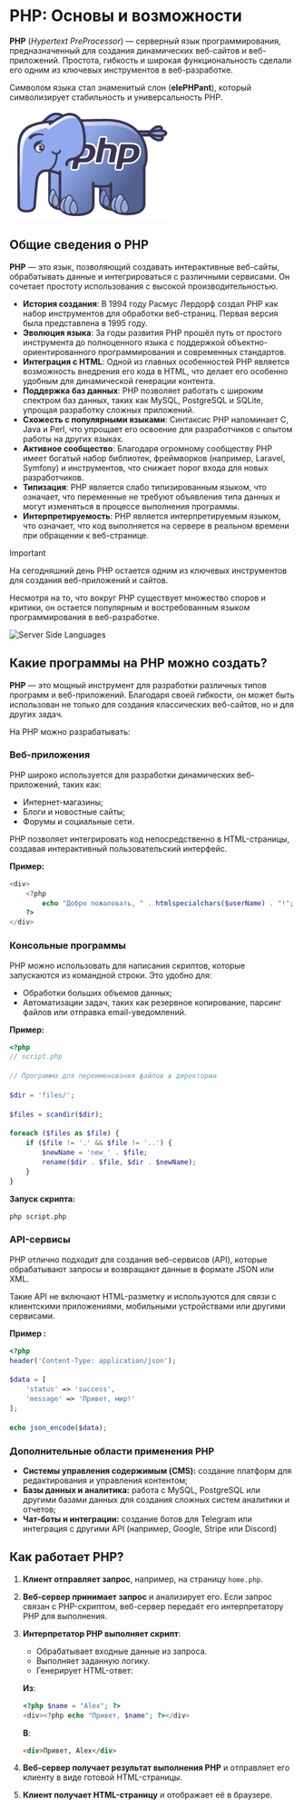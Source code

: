 # PHP: Основы и возможности

**PHP** (*Hypertext PreProcessor*) — серверный язык программирования, предназначенный для создания динамических веб-сайтов и веб-приложений. Простота, гибкость и широкая функциональность сделали его одним из ключевых инструментов в веб-разработке.

Символом языка стал знаменитый слон (__elePHPant__), который символизирует стабильность и универсальность PHP.

![Слон PHP](../_images/php_elephpant.webp)

## Общие сведения о PHP

**PHP** — это язык, позволяющий создавать интерактивные веб-сайты, обрабатывать данные и интегрироваться с различными сервисами. Он сочетает простоту использования с высокой производительностью.

- **История создания**: В 1994 году Расмус Лердорф создал PHP как набор инструментов для обработки веб-страниц. Первая версия была представлена в 1995 году.
- **Эволюция языка**: За годы развития PHP прошёл путь от простого инструмента до полноценного языка с поддержкой объектно-ориентированного программирования и современных стандартов.
- **Интеграция с HTML**: Одной из главных особенностей PHP является возможность внедрения его кода в HTML, что делает его особенно удобным для динамической генерации контента.
- **Поддержка баз данных**: PHP позволяет работать с широким спектром баз данных, таких как MySQL, PostgreSQL и SQLite, упрощая разработку сложных приложений.
- **Схожесть с популярными языками**: Синтаксис PHP напоминает C, Java и Perl, что упрощает его освоение для разработчиков с опытом работы на других языках.
- **Активное сообщество**: Благодаря огромному сообществу PHP имеет богатый набор библиотек, фреймворков (например, Laravel, Symfony) и инструментов, что снижает порог входа для новых разработчиков.
- **Типизация**: PHP является слабо типизированным языком, что означает, что переменные не требуют объявления типа данных и могут изменяться в процессе выполнения программы.
- **Интерпретируемость**: PHP является интерпретируемым языком, что означает, что код выполняется на сервере в реальном времени при обращении к веб-странице.

> [!IMPORTANT]
> На сегодняшний день PHP остается одним из ключевых инструментов для создания веб-приложений и сайтов.

Несмотря на то, что вокруг PHP существует множество споров и критики, он остается популярным и востребованным языком программирования в веб-разработке.

![Server Side Languages](https://imgur.com/oZzQOL2.png)

## Какие программы на PHP можно создать?

**PHP** — это мощный инструмент для разработки различных типов программ и веб-приложений. Благодаря своей гибкости, он может быть использован не только для создания классических веб-сайтов, но и для других задач.

На PHP можно разрабатывать:

### Веб-приложения

PHP широко используется для разработки динамических веб-приложений, таких как:  

- Интернет-магазины;
- Блоги и новостные сайты;
- Форумы и социальные сети.  

PHP позволяет интегрировать код непосредственно в HTML-страницы, создавая интерактивный пользовательский интерфейс. 

**Пример:**  
```php
<div>
    <?php
        echo "Добро пожаловать, " . htmlspecialchars($userName) . "!";
    ?>
</div>
```

### Консольные программы

PHP можно использовать для написания скриптов, которые запускаются из командной строки. Это удобно для:  

- Обработки больших объемов данных;  
- Автоматизации задач, таких как резервное копирование, парсинг файлов или отправка email-уведомлений.

**Пример:**

```php
<?php
// script.php

// Программа для переименования файлов в директории

$dir = 'files/';

$files = scandir($dir);

foreach ($files as $file) {
    if ($file != '.' && $file != '..') {
        $newName = 'new_' . $file;
        rename($dir . $file, $dir . $newName);
    }
}
```

**Запуск скрипта:**
```bash
php script.php
```

### API-сервисы

PHP отлично подходит для создания веб-сервисов (API), которые обрабатывают запросы и возвращают данные в формате JSON или XML.

Такие API не включают HTML-разметку и используются для связи с клиентскими приложениями, мобильными устройствами или другими сервисами.

**Пример :**  
```php
<?php
header('Content-Type: application/json');

$data = [
    'status' => 'success',
    'message' => 'Привет, мир!'
];

echo json_encode($data);
```

### Дополнительные области применения PHP

- **Системы управления содержимым (CMS):** создание платформ для редактирования и управления контентом;  
- **Базы данных и аналитика:** работа с MySQL, PostgreSQL или другими базами данных для создания сложных систем аналитики и отчетов;  
- **Чат-боты и интеграции:** создание ботов для Telegram или интеграция с другими API (например, Google, Stripe или Discord)

## Как работает PHP?

1. **Клиент отправляет запрос**, например, на страницу `home.php`.
2. **Веб-сервер принимает запрос** и анализирует его. Если запрос связан с PHP-скриптом, веб-сервер передаёт его интерпретатору PHP для выполнения.
3. **Интерпретатор PHP выполняет скрипт**:
   - Обрабатывает входные данные из запроса.
   - Выполняет заданную логику.
   - Генерирует HTML-ответ:

    **Из**:
    ```php
    <?php $name = "Alex"; ?>
    <div><?php echo "Привет, $name"; ?></div>
    ```

    **В**:
    ```html
    <div>Привет, Alex</div>
    ```
    
4. **Веб-сервер получает результат выполнения PHP** и отправляет его клиенту в виде готовой HTML-страницы.
5. **Клиент получает HTML-страницу** и отображает её в браузере.